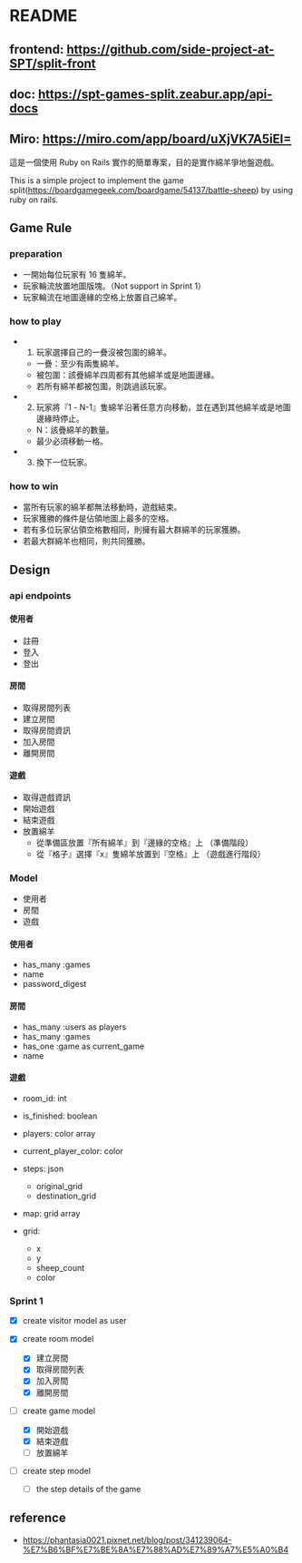 # README

## frontend: https://github.com/side-project-at-SPT/split-front

## doc: https://spt-games-split.zeabur.app/api-docs

## Miro: https://miro.com/app/board/uXjVK7A5iEI=

這是一個使用 Ruby on Rails 實作的簡單專案，目的是實作綿羊爭地盤遊戲。

This is a simple project to implement the game split(https://boardgamegeek.com/boardgame/54137/battle-sheep) by using ruby on rails.

## Game Rule

### preparation

- 一開始每位玩家有 16 隻綿羊。
- 玩家輪流放置地圖版塊。（Not support in Sprint 1）
- 玩家輪流在地圖邊緣的空格上放置自己綿羊。

### how to play

- 1. 玩家選擇自己的一疊沒被包圍的綿羊。
  - 一疊：至少有兩隻綿羊。
  - 被包圍：該疊綿羊四周都有其他綿羊或是地圖邊緣。
  - 若所有綿羊都被包圍，則跳過該玩家。
- 2. 玩家將『1 - N-1』隻綿羊沿著任意方向移動，並在遇到其他綿羊或是地圖邊緣時停止。
  - N：該疊綿羊的數量。
  - 最少必須移動一格。
- 3. 換下一位玩家。

### how to win

- 當所有玩家的綿羊都無法移動時，遊戲結束。
- 玩家獲勝的條件是佔領地圖上最多的空格。
- 若有多位玩家佔領空格數相同，則擁有最大群綿羊的玩家獲勝。
- 若最大群綿羊也相同，則共同獲勝。

## Design

### api endpoints

#### 使用者

- 註冊
- 登入
- 登出

#### 房間

- 取得房間列表
- 建立房間
- 取得房間資訊
- 加入房間
- 離開房間

#### 遊戲

- 取得遊戲資訊
- 開始遊戲
- 結束遊戲
- 放置綿羊
  - 從準備區放置『所有綿羊』到『邊緣的空格』上 （準備階段）
  - 從『格子』選擇『x』隻綿羊放置到『空格』上 （遊戲進行階段）

### Model

- 使用者
- 房間
- 遊戲

#### 使用者

- has_many :games
- name
- password_digest

#### 房間

- has_many :users as players
- has_many :games
- has_one :game as current_game
- name

#### 遊戲

- room_id: int
- is_finished: boolean
- players: color array
- current_player_color: color
- steps: json

  - original_grid
  - destination_grid

- map: grid array
- grid:
  - x
  - y
  - sheep_count
  - color

### Sprint 1

- [x] create visitor model as user
- [x] create room model

  - [x] 建立房間
  - [x] 取得房間列表
  - [x] 加入房間
  - [x] 離開房間

- [ ] create game model

  - [x] 開始遊戲
  - [x] 結束遊戲
  - [ ] 放置綿羊

- [ ] create step model

  - [ ] the step details of the game

## reference

- https://phantasia0021.pixnet.net/blog/post/341239064-%E7%B6%BF%E7%BE%8A%E7%88%AD%E7%89%A7%E5%A0%B4
